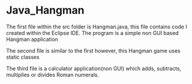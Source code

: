 # Java_Hangman

The first file within the src folder is Hangman.java, this file contains code I created within the Eclipse IDE. 
The program is a simple non GUI based Hangman application

The second file is similar to the first however, this Hangman game uses static classes

The third file is a calculator application(non GUI) which adds, subtracts, multiplies or divides Roman numerals.

